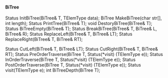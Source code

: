 #### BiTree
Status InitBiTree(BiTree& T, TElemType data);
BiTree MakeBiTree(char str[], int length);
Status PrintTree(BiTree& T);
void DestoryBiTree(BiTree& T);
Status BiTreeEmpty(BiTree& T);
Status BreakBiTree(BiTree& T, BiTree& L, BiTree& R);
Status ReplaceLeft(BiTree& T, BiTree& LT);
Status ReplaceRight(BiTree& T, BiTree& RT);

Status CutLeft(BiTree& T, BiTree& LT);
Status CutRight(BiTree& T, BiTree& RT);
Status PreOrderTraverse(BiTree T, Status(*visit) (TElemType e));
Status InOrderTraverse(BiTree T, Status(*visit) (TElemType e));
Status PostOrderTraverse(BiTree T, Status(*visit) (TElemType e));
Status visit(TElemType e);
int BiTreeDepth(BiTree T);

